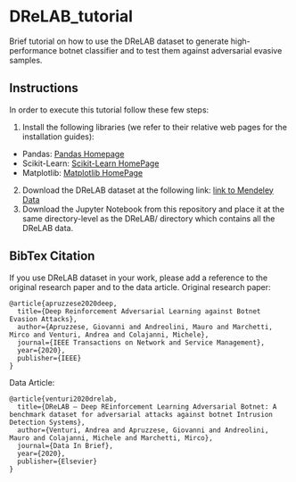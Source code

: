 # DReLAB_tutorial
Brief tutorial on how to use the DReLAB dataset to generate high-performance botnet classifier and to test them against adversarial evasive samples.

## Instructions
In order to execute this tutorial follow these few steps:
1. Install the following libraries (we refer to their relative web pages for the installation guides):
  * Pandas: [Pandas Homepage](https://pandas.pydata.org/pandas-docs/stable/index.html)
  * Scikit-Learn: [Scikit-Learn HomePage](https://scikit-learn.org/stable/)
  * Matplotlib: [Matplotlib HomePage](https://matplotlib.org/index.html)
2. Download the DReLAB dataset at the following link: [link to Mendeley Data](https://data.mendeley.com/datasets/nf22d786tj/draft?a=1f4209d3-a162-4355-9806-7db34ff161e6)
3. Download the Jupyter Notebook from this repository and place it at the same directory-level as the DReLAB/ directory which contains all the DReLAB data.

## BibTex Citation
If you use DReLAB dataset in your work, please add a reference to the original research paper and to the data article.
Original research paper:
```
@article{apruzzese2020deep,
  title={Deep Reinforcement Adversarial Learning against Botnet Evasion Attacks},
  author={Apruzzese, Giovanni and Andreolini, Mauro and Marchetti, Mirco and Venturi, Andrea and Colajanni, Michele},
  journal={IEEE Transactions on Network and Service Management},
  year={2020},
  publisher={IEEE}
}
```
Data Article:
```
@article{venturi2020drelab,
  title={DReLAB – Deep REinforcement Learning Adversarial Botnet: A benchmark dataset for adversarial attacks against botnet Intrusion Detection Systems},
  author={Venturi, Andrea and Apruzzese, Giovanni and Andreolini, Mauro and Colajanni, Michele and Marchetti, Mirco},
  journal={Data In Brief},
  year={2020},
  publisher={Elsevier}
}
```
